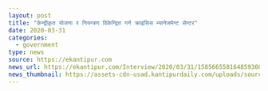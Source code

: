 ```yaml
---
layout: post
title: "केन्द्रीकृत योजना र नियन्त्रण विकेन्द्रित गर्न क्राइसिस म्यानेजमेन्ट सेन्टर"
date: 2020-03-31
categories:
  - government
type: news
source: https://ekantipur.com
news_url: https://ekantipur.com/Interview/2020/03/31/158566558164859308.html
news_thumbnail: https://assets-cdn-usad.kantipurdaily.com/uploads/source/news/kantipur/2020/third-party/ishwor-pokhrel10-2022018105653-1000x0-2332018030741-1000x0-0512019075206-1000x0-3132020043827-1000x0.jpg
---
```

